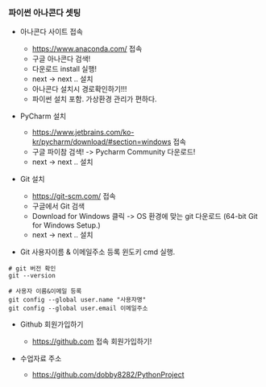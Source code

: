 ### 파이썬 아나콘다 셋팅
- 아나콘다 사이트 접속
  - https://www.anaconda.com/ 접속   
  - 구글 아나콘다 검색!
  - 다운로드 install 실행!
  - next -> next .. 설치
  - 아나콘다 설치시 경로확인하기!!!
  - 파이썬 설치 포함. 가상환경 관리가 편하다.

- PyCharm 설치
  - https://www.jetbrains.com/ko-kr/pycharm/download/#section=windows 접속
  - 구글 파이참 검색! -> Pycharm Community 다운로드!
  - next -> next .. 설치

- Git 설치
  - https://git-scm.com/ 접속
  - 구글에서 Git 검색 
  - Download for Windows 클릭 
    -> OS 환경에 맞는 git 다운로드
    (64-bit Git for Windows Setup.) 
  - next -> next .. 설치

- Git 사용자이름 & 이메일주소 등록
  윈도키 cmd 실행.
```
# git 버전 확인
git --version

# 사용자 이름&이메일 등록
git config --global user.name "사용자명"
git config --global user.email 이메일주소
```

- Github 회원가입하기
  - https://github.com 접속 회원가입하기!
  
- 수업자료 주소
  - https://github.com/dobby8282/PythonProject




